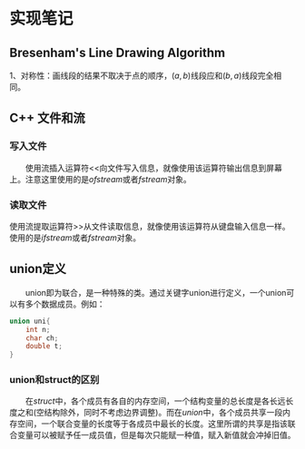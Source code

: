 # 实现笔记
## Bresenham's Line Drawing Algorithm
1、对称性：画线段的结果不取决于点的顺序，$(a,b)$线段应和$(b, a)$线段完全相同。

## C++ 文件和流
### 写入文件
&emsp;&emsp;使用流插入运算符<<向文件写入信息，就像使用该运算符输出信息到屏幕上。注意这里使用的是$ofstream$或者$fstream$对象。
### 读取文件
使用流提取运算符>>从文件读取信息，就像使用该运算符从键盘输入信息一样。使用的是$ifstream$或者$fstream$对象。

## union定义
&emsp;&emsp;union即为联合，是一种特殊的类。通过关键字union进行定义，一个union可以有多个数据成员。例如：
```c++
union uni{
    int n;
    char ch;
    double t;
}
```
### union和struct的区别
&emsp;&emsp;在$struct$中，各个成员有各自的内存空间，一个结构变量的总长度是各长远长度之和(空结构除外，同时不考虑边界调整)。而在$union$中，各个成员共享一段内存空间，一个联合变量的长度等于各成员中最长的长度。这里所谓的共享是指该联合变量可以被赋予任一成员值，但是每次只能赋一种值，赋入新值就会冲掉旧值。